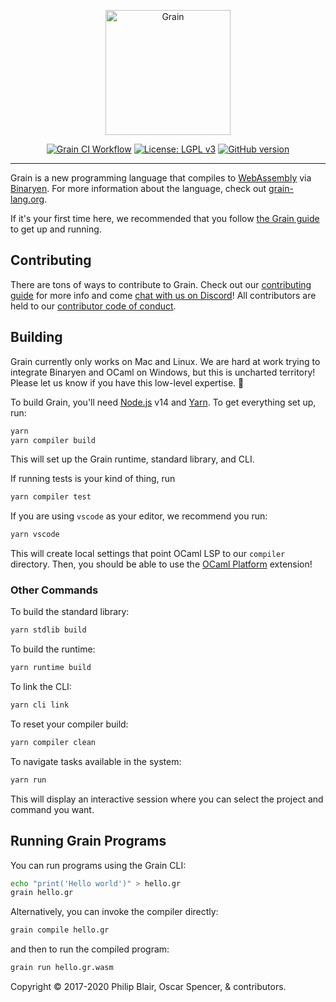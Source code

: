 <p align="center">
    <a href="https://grain-lang.org/">
        <img src="https://raw.githubusercontent.com/grain-lang/grain/master/grain_shorthand_color.png" alt="Grain" height="200" />
    </a>
</p>

<p align="center">
    <a target="_blank" rel="noopener noreferrer" href="https://github.com/grain-lang/grain/workflows/Grain%20CI%20Workflow/badge.svg"><img src="https://github.com/grain-lang/grain/workflows/Grain%20CI%20Workflow/badge.svg" alt="Grain CI Workflow" style="max-width:100%;"></a>
    <a href="https://www.gnu.org/licenses/lgpl-3.0" rel="nofollow"><img src="https://camo.githubusercontent.com/4e8beb53bf7fc54e0addd2106a833503fc81a083/68747470733a2f2f696d672e736869656c64732e696f2f62616467652f4c6963656e73652d4c47504c25323076332d626c75652e737667" alt="License: LGPL v3" data-canonical-src="https://img.shields.io/badge/License-LGPL%20v3-blue.svg" style="max-width:100%;"></a>
    <a href="https://badge.fury.io/gh/grain-lang%2Fgrain" rel="nofollow"><img src="https://camo.githubusercontent.com/909d4481f00303c64c5b47ae8d62b791726960d3/68747470733a2f2f62616467652e667572792e696f2f67682f677261696e2d6c616e67253246677261696e2e737667" alt="GitHub version" data-canonical-src="https://badge.fury.io/gh/grain-lang%2Fgrain.svg" style="max-width:100%;"></a>
</p>

---

Grain is a new programming language that compiles to [WebAssembly](http://webassembly.org/) via [Binaryen](https://github.com/WebAssembly/binaryen). For more information about the language, check out [grain-lang.org](https://grain-lang.org/).

If it's your first time here, we recommended that you follow [the Grain guide](https://grain-lang.org/docs) to get up and running.

## Contributing

There are tons of ways to contribute to Grain. Check out our [contributing guide](https://github.com/grain-lang/grain/blob/master/CONTRIBUTING.md) for more info and come [chat with us on Discord](https://discord.gg/grain)! All contributors are held to our [contributor code of conduct](https://github.com/grain-lang/grain/blob/master/CODE_OF_CONDUCT.md).

## Building

Grain currently only works on Mac and Linux. We are hard at work trying to integrate Binaryen and OCaml on Windows, but this is uncharted territory! Please let us know if you have this low-level expertise. :bow:

To build Grain, you'll need [Node.js](https://nodejs.org/en/download/current/) v14 and [Yarn](https://yarnpkg.com/getting-started/install). To get everything set up, run:

```bash
yarn
yarn compiler build
```

This will set up the Grain runtime, standard library, and CLI.

If running tests is your kind of thing, run

```bash
yarn compiler test
```

If you are using `vscode` as your editor, we recommend you run:

```bash
yarn vscode
```

This will create local settings that point OCaml LSP to our `compiler` directory. Then, you should be able to use the [OCaml Platform](https://github.com/ocamllabs/vscode-ocaml-platform) extension!

### Other Commands

To build the standard library:

```bash
yarn stdlib build
```

To build the runtime:

```bash
yarn runtime build
```

To link the CLI:

```bash
yarn cli link
```

To reset your compiler build:

```bash
yarn compiler clean
```

To navigate tasks available in the system:

```bash
yarn run
```

This will display an interactive session where you can select the project and command you want.

## Running Grain Programs

You can run programs using the Grain CLI:

```bash
echo "print('Hello world')" > hello.gr
grain hello.gr
```

Alternatively, you can invoke the compiler directly:

```bash
grain compile hello.gr
```

and then to run the compiled program:

```bash
grain run hello.gr.wasm
```

Copyright ©️ 2017-2020 Philip Blair, Oscar Spencer, & contributors.
